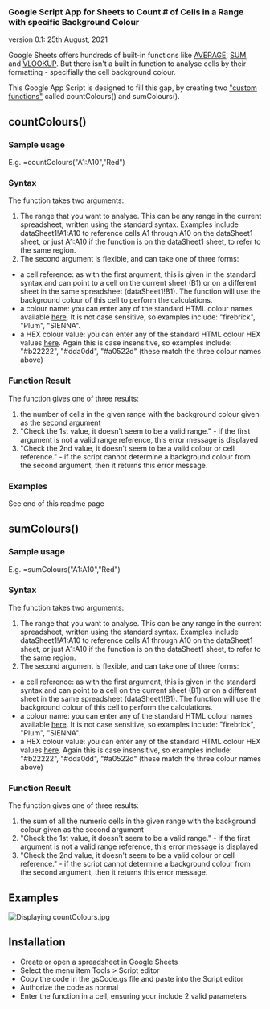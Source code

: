 ### Google Script App for Sheets to Count # of Cells in a Range with specific Background Colour
version 0.1: 25th August, 2021

Google Sheets offers hundreds of built-in functions like [AVERAGE](https://support.google.com/drive/answer/3093615 "AVERAGE documentation page"), [SUM](https://support.google.com/drive/answer/3093669 "SUM documentation page"), and [VLOOKUP](https://support.google.com/drive/answer/3093318 "VLOOKUP documentation page"). But there isn't a built in function to analyse cells by their formatting - specifially the cell background colour.

This Google App Script is designed to fill this gap, by creating two ["custom functions"](https://developers.google.com/apps-script/guides/sheets/functions "") called countColours() and sumColours().

## countColours()
### Sample usage
E.g. =countColours("A1:A10","Red")

### Syntax
The function takes two arguments:
1. The range that you want to analyse. This can be any range in the current spreadsheet, written using the standard syntax. Examples include dataSheet1!A1:A10 to reference cells A1 through A10 on the dataSheet1 sheet, or just A1:A10 if the function is on the dataSheet1 sheet, to refer to the same region.
2. The second argument is flexible, and can take one of three forms:
  - a cell reference: as with the first argument, this is given in the standard syntax and can point to a cell on the current sheet (B1) or on a different sheet in the same spreadsheet (dataSheet1!B1). The function will use the background colour of this cell to perform the calculations.
  - a colour name: you can enter any of the standard HTML colour names available [here](https://www.w3schools.com/colors/colors_names.asp "Colour names from w3school.com"). It is not case sensitive, so examples include: "firebrick", "Plum", "SIENNA".
  - a HEX colour value: you can enter any of the standard HTML colour HEX values [here](https://www.w3schools.com/colors/colors_hex.asp "Colour HEX values from w3school.com"). Again this is case insensitive, so examples include: "#b22222", "#dda0dd", "#a0522d" (these match the three colour names above)

### Function Result
The function gives one of three results:
1. the number of cells in the given range with the background colour given as the second argument
2. "Check the 1st value, it doesn't seem to be a valid range." - if the first argument is not a valid range reference, this error message is displayed
3. "Check the 2nd value, it doesn't seem to be a valid colour or cell reference." - if the script cannot determine a background colour from the second argument, then it returns this error message.

### Examples
See end of this readme page

## sumColours()
### Sample usage
E.g. =sumColours("A1:A10","Red")

### Syntax
The function takes two arguments:
1. The range that you want to analyse. This can be any range in the current spreadsheet, written using the standard syntax. Examples include dataSheet1!A1:A10 to reference cells A1 through A10 on the dataSheet1 sheet, or just A1:A10 if the function is on the dataSheet1 sheet, to refer to the same region.
2. The second argument is flexible, and can take one of three forms:
  - a cell reference: as with the first argument, this is given in the standard syntax and can point to a cell on the current sheet (B1) or on a different sheet in the same spreadsheet (dataSheet1!B1). The function will use the background colour of this cell to perform the calculations.
  - a colour name: you can enter any of the standard HTML colour names available [here](https://www.w3schools.com/colors/colors_names.asp "Colour names from w3school.com"). It is not case sensitive, so examples include: "firebrick", "Plum", "SIENNA".
  - a HEX colour value: you can enter any of the standard HTML colour HEX values [here](https://www.w3schools.com/colors/colors_hex.asp "Colour HEX values from w3school.com"). Again this is case insensitive, so examples include: "#b22222", "#dda0dd", "#a0522d" (these match the three colour names above)

### Function Result
The function gives one of three results:
1. the sum of all the numeric cells in the given range with the background colour given as the second argument
2. "Check the 1st value, it doesn't seem to be a valid range." - if the first argument is not a valid range reference, this error message is displayed
3. "Check the 2nd value, it doesn't seem to be a valid colour or cell reference." - if the script cannot determine a background colour from the second argument, then it returns this error message.

## Examples
<img src="https://lh3.google.com/u/0/d/1t_eDkJa5rBe9u6EN2uxIlPgQ3g8N5LKc=w1029-h682-iv2" alt="Displaying countColours.jpg" aria-hidden="true">

## Installation
- Create or open a spreadsheet in Google Sheets
- Select the menu item Tools > Script editor
- Copy the code in the gsCode.gs file and paste into the Script editor
- Authorize the code as normal
- Enter the function in a cell, ensuring your include 2 valid parameters

